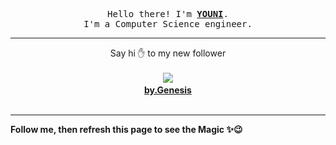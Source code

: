 <p align='center'>
    <samp>Hello there! I'm <b><a href='https://github.com/abdelyouni'>YOUNI</a></b>.<br>
        I'm a Computer Science engineer.
    </samp>
</p>
<hr>
<p align='center'>
    <span>Say hi ✋ to my new follower </span></br></br>
    <img src='https://itspot.ma/github/xyzhanjiang_avatar.png'><b></br>
    <a href='https://github.com/xyzhanjiang'>by.Genesis</a></b></br></br>
</p>
<hr>
<b>Follow me, then refresh this page to see the Magic ✨😉</b>